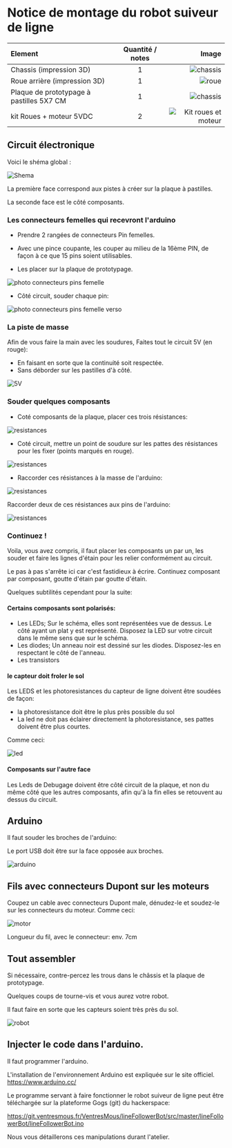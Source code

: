 # Notice de montage du robot suiveur de ligne



| Element       |     Quantité / notes      |        Image |
| :------------ | :-------------: | -------------: |
| Chassis (impression 3D)       |    1     | ![chassis](chassis/chassis.png)|
|Roue arrière (impression 3D)|1|![roue](chassis/roue.png)|
|Plaque de prototypage à pastilles 5X7 CM|1|![chassis](doc/plaque-a-pastilles.jpg)
|kit Roues + moteur 5VDC|2|![Kit roues et moteur](doc/kit-roue-moteur.jpg)





## Circuit électronique

Voici le shéma global :

![Shema](electronics/robot-soudure-composants-v2.svg)


La première face correspond aux pistes à créer sur la plaque à pastilles.

La seconde face est le côté composants.


### Les connecteurs femelles qui recevront l'arduino

* Prendre 2 rangées de connecteurs Pin femelles.
* Avec une pince coupante, les couper au milieu de la 16ème PIN, de façon à ce que 15 pins soient utilisables.

* Les placer sur la plaque de prototypage.

![photo connecteurs pins femelle](doc/connecteurspinFemelle.jpg)

* Côté circuit, souder chaque pin:

![photo connecteurs pins femelle verso](doc/connnecteurspinFelemmeBack.jpg)

### La piste de masse

Afin de vous faire la main avec les soudures, Faites tout le circuit 5V (en rouge):

* En faisant en sorte que la continuité soit respectée.
* Sans déborder sur les pastilles d'à côté.

![5V](electronics/robot-soudure-composants-v2-5V.svg)

### Souder quelques composants

* Coté composants de la plaque, placer ces trois résistances:

![resistances](electronics/robot-soudure-composants-v2-3-resistances.svg)

* Coté circuit, mettre un point de soudure sur les pattes des résistances pour les fixer (points marqués en rouge).

![resistances](electronics/robot-soudure-composants-v2-3-resistances-verso.svg)

* Raccorder ces résistances à la masse de l'arduino:

![resistances](electronics/robot-soudure-composants-v2-3-resistances-verso-gnd.svg)


Raccorder deux de ces résistances aux pins de l'arduino:


![resistances](/electronics/robot-soudure-composants-v2-3-resistances-verso-arduino.svg)

### Continuez !

Voila, vous avez compris, il faut placer les composants un par un, les souder et faire les lignes d'étain pour les relier conformément au circuit.

Le pas à pas s'arrête ici car c'est fastidieux à écrire. Continuez composant par composant, goutte d'étain par goutte d'étain.

Quelques subtilités cependant pour la suite:

#### Certains composants sont polarisés:

* Les LEDs; Sur le schéma, elles sont représentées vue de dessus. Le côté ayant un plat y est représenté. Disposez la LED sur votre circuit dans le même sens que sur le schéma.
* Les diodes; Un anneau noir est dessiné sur les diodes. Disposez-les en respectant le côté de l'anneau.
* Les transistors


#### le capteur doit froler le sol
Les LEDS et les photoresistances du capteur de ligne doivent être soudées de façon:
* la photoresistance doit être le plus près possible du sol
* La led ne doit pas éclairer directement la photoresistance, ses pattes doivent être plus courtes.

Comme ceci:

![led](doc/led-et-photoresistance.jpg)


#### Composants sur l'autre face

Les Leds de Debugage doivent être côté circuit de la plaque, et non du même côté que les autres composants, afin qu'à la fin elles se retouvent au dessus du circuit.


## Arduino

Il faut souder les broches de l'arduino:

Le port USB doit être sur la face opposée aux broches.


![arduino](doc/arduino2.jpg)

## Fils  avec connecteurs Dupont sur les moteurs

Coupez un cable avec connecteurs Dupont male, dénudez-le et soudez-le sur les connecteurs du moteur. Comme ceci:

![motor](doc/motor.jpg)

Longueur du fil, avec le connecteur: env. 7cm


## Tout assembler

Si nécessaire, contre-percez les trous dans le châssis et la plaque de prototypage.

Quelques coups de tourne-vis et vous aurez votre robot.

Il faut faire en sorte que les capteurs soient très près du sol.

![robot](doc/P_20190220_230656.jpg)

## Injecter le code dans l'arduino.

Il faut programmer l'arduino.

L'installation de l'environnement Arduino est expliquée sur le site officiel. https://www.arduino.cc/

Le programme servant à faire fonctionner le robot suiveur de ligne  peut être téléchargée sur la plateforme Gogs (git) du hackerspace:

https://git.ventresmous.fr/VentresMous/lineFollowerBot/src/master/lineFollowerBot/lineFollowerBot.ino

Nous vous détaillerons ces manipulations durant l'atelier.
